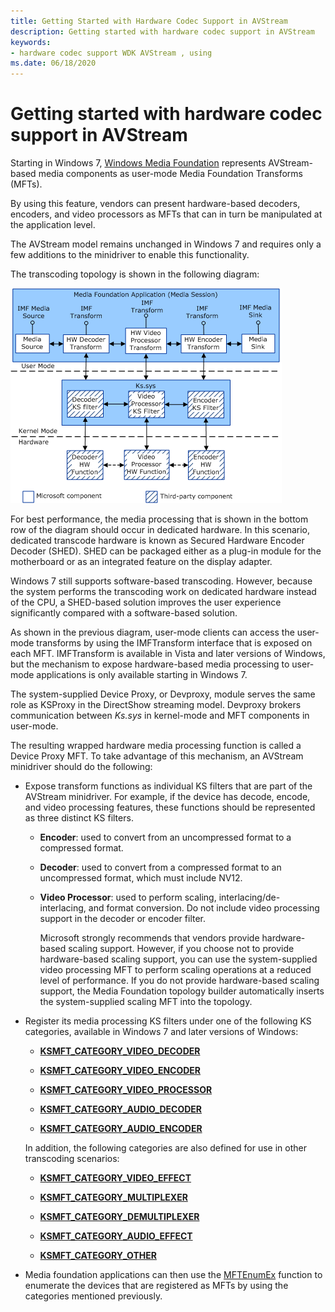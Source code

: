 ```yaml
---
title: Getting Started with Hardware Codec Support in AVStream
description: Getting started with hardware codec support in AVStream
keywords:
- hardware codec support WDK AVStream , using
ms.date: 06/18/2020
---
```


# Getting started with hardware codec support in AVStream

Starting in Windows 7, [Windows Media Foundation](/windows/win32/medfound/media-foundation-programming-guide) represents AVStream-based media components as user-mode Media Foundation Transforms (MFTs).

By using this feature, vendors can present hardware-based decoders, encoders, and video processors as MFTs that can in turn be manipulated at the application level.

The AVStream model remains unchanged in Windows 7 and requires only a few additions to the minidriver to enable this functionality.

The transcoding topology is shown in the following diagram:

![diagram illustrating transcoding topology.](images/hw-transcoding.png)

For best performance, the media processing that is shown in the bottom row of the diagram should occur in dedicated hardware. In this scenario, dedicated transcode hardware is known as Secured Hardware Encoder Decoder (SHED). SHED can be packaged either as a plug-in module for the motherboard or as an integrated feature on the display adapter.

Windows 7 still supports software-based transcoding. However, because the system performs the transcoding work on dedicated hardware instead of the CPU, a SHED-based solution improves the user experience significantly compared with a software-based solution.

As shown in the previous diagram, user-mode clients can access the user-mode transforms by using the IMFTransform interface that is exposed on each MFT. IMFTransform is available in Vista and later versions of Windows, but the mechanism to expose hardware-based media processing to user-mode applications is only available starting in Windows 7.

The system-supplied Device Proxy, or Devproxy, module serves the same role as KSProxy in the DirectShow streaming model. Devproxy brokers communication between *Ks.sys* in kernel-mode and MFT components in user-mode.

The resulting wrapped hardware media processing function is called a Device Proxy MFT. To take advantage of this mechanism, an AVStream minidriver should do the following:

- Expose transform functions as individual KS filters that are part of the AVStream minidriver. For example, if the device has decode, encode, and video processing features, these functions should be represented as three distinct KS filters.

  - **Encoder**: used to convert from an uncompressed format to a compressed format.

  - **Decoder**: used to convert from a compressed format to an uncompressed format, which must include NV12.

  - **Video Processor**: used to perform scaling, interlacing/de-interlacing, and format conversion. Do not include video processing support in the decoder or encoder filter.

    Microsoft strongly recommends that vendors provide hardware-based scaling support. However, if you choose not to provide hardware-based scaling support, you can use the system-supplied video processing MFT to perform scaling operations at a reduced level of performance. If you do not provide hardware-based scaling support, the Media Foundation topology builder automatically inserts the system-supplied scaling MFT into the topology.

- Register its media processing KS filters under one of the following KS categories, available in Windows 7 and later versions of Windows:

  - [**KSMFT\_CATEGORY\_VIDEO\_DECODER**](../install/ksmft-category-video-decoder.md)

  - [**KSMFT\_CATEGORY\_VIDEO\_ENCODER**](../install/ksmft-category-video-encoder.md)

  - [**KSMFT\_CATEGORY\_VIDEO\_PROCESSOR**](../install/ksmft-category-video-processor.md)

  - [**KSMFT\_CATEGORY\_AUDIO\_DECODER**](../install/ksmft-category-audio-decoder.md)

  - [**KSMFT\_CATEGORY\_AUDIO\_ENCODER**](../install/ksmft-category-audio-encoder.md)

  In addition, the following categories are also defined for use in other transcoding scenarios:

  - [**KSMFT\_CATEGORY\_VIDEO\_EFFECT**](../install/ksmft-category-video-effect.md)

  - [**KSMFT\_CATEGORY\_MULTIPLEXER**](../install/ksmft-category-multiplexer.md)

  - [**KSMFT\_CATEGORY\_DEMULTIPLEXER**](../install/ksmft-category-demultiplexer.md)

  - [**KSMFT\_CATEGORY\_AUDIO\_EFFECT**](../install/ksmft-category-audio-effect.md)

  - [**KSMFT\_CATEGORY\_OTHER**](../install/ksmft-category-other.md)

- Media foundation applications can then use the [MFTEnumEx](/windows/win32/api/mfapi/nf-mfapi-mftenumex) function to enumerate the devices that are registered as MFTs by using the categories mentioned previously.
